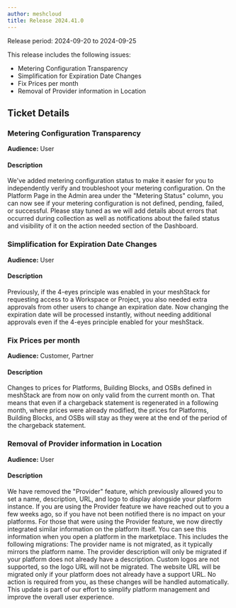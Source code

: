 ```yaml
---
author: meshcloud
title: Release 2024.41.0
---
```


Release period: 2024-09-20 to 2024-09-25

This release includes the following issues:
* Metering Configuration Transparency
* Simplification for Expiration Date Changes
* Fix Prices per month
* Removal of Provider information in Location
<!--truncate-->

## Ticket Details
### Metering Configuration Transparency
**Audience:** User


#### Description
We've added metering configuration status to make it easier for you to independently verify and troubleshoot your metering 
configuration. On the Platform Page in the Admin area under the "Metering Status" column, you can now see if your metering 
configuration is not defined, pending, failed, or successful. Please stay tuned as we will add details about errors
that occurred during collection as well as notifications about the failed status and visibility of it on 
the action needed section of the Dashboard.

### Simplification for Expiration Date Changes
**Audience:** User


#### Description
Previously, if the 4-eyes principle was enabled in your 
meshStack for requesting access to a Workspace or Project, 
you also needed extra approvals from other users to change 
an expiration date. Now changing the expiration date will 
be processed instantly, without needing additional approvals 
even if the 4-eyes principle enabled for your meshStack.

### Fix Prices per month
**Audience:** Customer, Partner


#### Description
Changes to prices for Platforms, Building Blocks, and OSBs defined in meshStack are from now on only valid from 
the current month on. That means that even if a chargeback statement is regenerated in a following month, where 
prices were already modified, the prices for Platforms, Building Blocks, and OSBs will stay as they were at the 
end of the period of the chargeback statement.

### Removal of Provider information in Location
**Audience:** User


#### Description
We have removed the "Provider" feature, which previously allowed you to set a name,
description, URL, and logo to display alongside your platform instance. If you are using the Provider feature we
have reached out to you a few weeks ago, so if you have not been notified there is no impact on your platforms.
For those that were using the Provider feature, we now directly integrated similar information on the platform itself.
You can see this information when you open a platform in the marketplace.
This includes the following migrations: The provider name is not migrated,
as it typically mirrors the platform name. The provider description will
only be migrated if your platform does not already have a description.
Custom logos are not supported, so the logo URL will not be migrated.
The website URL will be migrated only if your platform does not already have a support URL.
No action is required from you, as these changes will be handled automatically.
This update is part of our effort to simplify platform management and improve the overall user experience.

